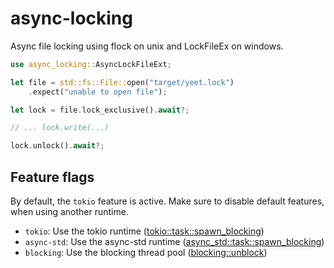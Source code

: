 # async-locking
Async file locking using flock on unix and LockFileEx on windows.


```rust
use async_locking::AsyncLockFileExt;

let file = std::fs::File::open("target/yeet.lock")
	.expect("unable to open file");

let lock = file.lock_exclusive().await?;

// ... lock.write(...)

lock.unlock().await?;
```

## Feature flags
By default, the `tokio` feature is active.
Make sure to disable default features, when using another runtime.

- `tokio`: Use the tokio runtime ([tokio::task::spawn_blocking](https://docs.rs/tokio/latest/tokio/task/fn.spawn_blocking.html))
- `async-std`: Use the async-std runtime ([async_std::task::spawn_blocking](https://docs.rs/async-std/latest/async_std/task/fn.spawn_blocking.html))
- `blocking`: Use the blocking thread pool ([blocking::unblock](https://docs.rs/blocking/latest/blocking/fn.unblock.html))
